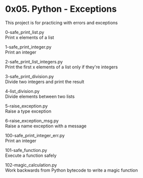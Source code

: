 # 0x05. Python - Exceptions

This project is for practicing with errors and exceptions

0-safe_print_list.py<br>
Print x elements of a list

1-safe_print_integer.py<br>
Print an integer

2-safe_print_list_integers.py<br>
Print the first x elements of a list only if they're integers

3-safe_print_division.py<br>
Divide two integers and print the result

4-list_division.py<br>
Divide elements between two lists

5-raise_exception.py<br>
Raise a type exception

6-raise_exception_msg.py<br>
Raise a name exception with a message

100-safe_print_integer_err.py<br>
Print an integer

101-safe_function.py<br>
Execute a function safely

102-magic_calculation.py<br>
Work backwards from Python bytecode to write a magic function
